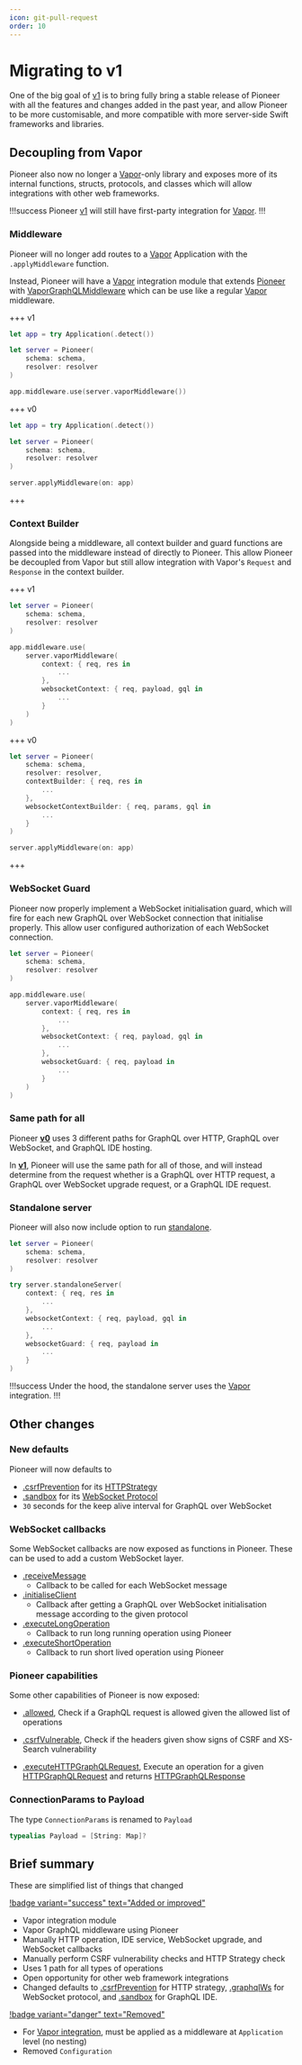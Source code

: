 ```yaml
---
icon: git-pull-request
order: 10
---
```


# Migrating to v1

One of the big goal of [v1](/) is to bring fully bring a stable release of Pioneer with all the features and changes added in the past year, and allow Pioneer to be more customisable, and more compatible with more server-side Swift frameworks and libraries.

## Decoupling from Vapor

Pioneer also now no longer a [Vapor](https://github.com/vapor/vapor)-only library and exposes more of its internal functions, structs, protocols, and classes which will allow integrations with other web frameworks.

!!!success
Pioneer [v1](/) will still have first-party integration for [Vapor](/web-frameworks/vapor).
!!!

### Middleware

Pioneer will no longer add routes to a [Vapor](https://github.com/vapor/vapor) Application with the `.applyMiddleware` function.

Instead, Pioneer will have a [Vapor](https://github.com/vapor/vapor) integration module that extends [Pioneer](https://swiftpackageindex.com/d-exclaimation/pioneer/documentation/pioneer/pioneer) with [VaporGraphQLMiddleware](https://swiftpackageindex.com/d-exclaimation/pioneer/documentation/pioneer/pioneer/vaporgraphqlmiddleware) which can be use like a regular [Vapor](https://github.com/vapor/vapor) middleware.

+++ v1

```swift #8
let app = try Application(.detect())

let server = Pioneer(
	schema: schema,
	resolver: resolver
)

app.middleware.use(server.vaporMiddleware())
```

+++ v0

```swift #
let app = try Application(.detect())

let server = Pioneer(
	schema: schema,
	resolver: resolver
)

server.applyMiddleware(on: app)
```

+++

### Context Builder

Alongside being a middleware, all context builder and guard functions are passed into the middleware instead of directly to Pioneer. This allow Pioneer be decoupled from Vapor but still allow integration with Vapor's `Request` and `Response` in the context builder.

+++ v1

```swift #8-13
let server = Pioneer(
	schema: schema,
	resolver: resolver
)

app.middleware.use(
	server.vaporMiddleware(
		context: { req, res in
			...
		},
		websocketContext: { req, payload, gql in
			...
		}
	)
)
```

+++ v0

```swift #4-9
let server = Pioneer(
	schema: schema,
	resolver: resolver,
	contextBuilder: { req, res in 
		...
	},
	websocketContextBuilder: { req, params, gql in 
		...
	}
)

server.applyMiddleware(on: app)
```

+++

### WebSocket Guard

Pioneer now properly implement a WebSocket initialisation guard, which will fire for each new GraphQL over WebSocket connection that initialise properly. This allow user configured authorization of each WebSocket connection.

```swift #14-16
let server = Pioneer(
    schema: schema,
    resolver: resolver
)

app.middleware.use(
    server.vaporMiddleware( 
        context: { req, res in
            ...
		},
        websocketContext: { req, payload, gql in
            ...
        },
        websocketGuard: { req, payload in
            ...
        }
    )
)
```

### Same path for all

Pioneer [**v0**](/v0/guides/getting-started/server) uses 3 different paths for GraphQL over HTTP, GraphQL over WebSocket, and GraphQL IDE hosting.

In [**v1**](/), Pioneer will use the same path for all of those, and will instead determine from the request whether is a GraphQL over HTTP request, a GraphQL over WebSocket upgrade request, or a GraphQL IDE request.


### Standalone server

Pioneer will also now include option to run [standalone](/web-frameworks/standalone).

```swift #6-16
let server = Pioneer(
    schema: schema,
    resolver: resolver
)

try server.standaloneServer(
    context: { req, res in
        ...
	},
    websocketContext: { req, payload, gql in
        ...
    },
    websocketGuard: { req, payload in
        ...
    }
)
```


!!!success
Under the hood, the standalone server uses the [Vapor](/web-frameworks/vapor) integration.
!!!

## Other changes

### New defaults

Pioneer will now defaults to 
- [.csrfPrevention](https://swiftpackageindex.com/d-exclaimation/pioneer/documentation/pioneer/pioneer/httpstrategy-swift.enum/csrfprevention) for its [HTTPStrategy](/features/graphql-over-http/#http-strategy)
- [.sandbox](https://swiftpackageindex.com/d-exclaimation/pioneer/documentation/pioneer/pioneer/ide/sandbox) for its [WebSocket Protocol](/features/graphql-over-websocket/#websocket-subprotocol)
- `30` seconds for the keep alive interval for GraphQL over WebSocket

### WebSocket callbacks

Some WebSocket callbacks are now exposed as functions in Pioneer. These can be used to add a custom WebSocket layer.

- [.receiveMessage](https://swiftpackageindex.com/d-exclaimation/pioneer/documentation/pioneer/pioneer)
	- Callback to be called for each WebSocket message
- [.initialiseClient](https://swiftpackageindex.com/d-exclaimation/pioneer/documentation/pioneer/pioneer)
	- Callback after getting a GraphQL over WebSocket initialisation message according to the given protocol
- [.executeLongOperation](https://swiftpackageindex.com/d-exclaimation/pioneer/documentation/pioneer/pioneer)
	- Callback to run long running operation using Pioneer
- [.executeShortOperation](https://swiftpackageindex.com/d-exclaimation/pioneer/documentation/pioneer/pioneer)
	- Callback to run short lived operation using Pioneer

### Pioneer capabilities

Some other capabilities of Pioneer is now exposed:

- [.allowed](https://swiftpackageindex.com/d-exclaimation/pioneer/documentation/pioneer/pioneer/allowed(from:allowing:)), Check if a GraphQL request is allowed given the allowed list of operations

- [.csrfVulnerable](https://swiftpackageindex.com/d-exclaimation/pioneer/documentation/pioneer/pioneer/csrfvulnerable(given:)), Check if the headers given show signs of CSRF and XS-Search vulnerability

- [.executeHTTPGraphQLRequest](https://swiftpackageindex.com/d-exclaimation/pioneer/documentation/pioneer/pioneer/csrfvulnerable(given:)), Execute an operation for a given [HTTPGraphQLRequest](https://swiftpackageindex.com/d-exclaimation/pioneer/documentation/pioneer/pioneer/httpgraphqlrequest) and returns  [HTTPGraphQLResponse](https://swiftpackageindex.com/d-exclaimation/pioneer/documentation/pioneer/pioneer/httpgraphqlresponse)

### ConnectionParams to Payload

The type `ConnectionParams` is renamed to `Payload`

```swift #
typealias Payload = [String: Map]?
```

## Brief summary

These are simplified list of things that changed

[!badge variant="success" text="Added or improved"](#tradeoff)
- Vapor integration module
- Vapor GraphQL middleware using Pioneer
- Manually HTTP operation, IDE service, WebSocket upgrade, and WebSocket callbacks
- Manually perform CSRF vulnerability checks and HTTP Strategy check
- Uses 1 path for all types of operations
- Open opportunity for other web framework integrations
- Changed defaults to [.csrfPrevention](https://swiftpackageindex.com/d-exclaimation/pioneer/documentation/pioneer/pioneer/httpstrategy-swift.enum/csrfprevention) for HTTP strategy, [.graphqlWs](https://swiftpackageindex.com/d-exclaimation/pioneer/documentation/pioneer/pioneer/websocketprotocol-swift.enum/graphqlws) for WebSocket protocol, and [.sandbox](https://swiftpackageindex.com/d-exclaimation/pioneer/documentation/pioneer/pioneer/ide/sandbox) for GraphQL IDE.

[!badge variant="danger" text="Removed"](#tradeoff)

- For [Vapor integration](https://github.com/vapor/vapor), must be applied as a middleware at `Application` level (no nesting)
- Removed `Configuration`
